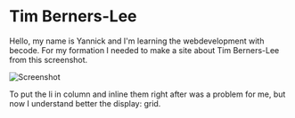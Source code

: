 # Tim Berners-Lee

Hello, my name is Yannick and I'm learning the webdevelopment with becode.
For my formation I needed to make a site about Tim Berners-Lee from this screenshot.

![Screenshot](https://github.com/becodeorg/CRL-Keller-2.24/raw/master/LearningPath/1.TheField/5.HTML-CSS/images/goal-css.png)

To put the li in column and inline them right after was a problem for me, but now I understand better the display: grid.
